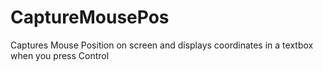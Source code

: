 # CaptureMousePos

Captures Mouse Position on screen and displays coordinates in a textbox when you press Control
